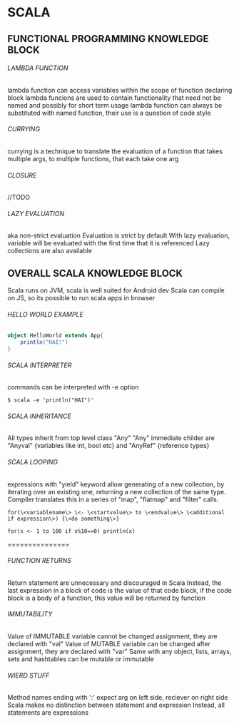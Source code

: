 # SCALA

## FUNCTIONAL PROGRAMMING KNOWLEDGE BLOCK 

###### LAMBDA FUNCTION
lambda function can access variables within the scope of function declaring block
lambda funcions are used to contain functionality that need not be named and possibly for short term usage
lambda function can always be substituted with named function, their use is a question of code style

###### CURRYING
currying is a technique to translate the evaluation of a function that takes multiple args, to multiple
functions, that each take one arg

###### CLOSURE
//TODO

###### LAZY EVALUATION
aka non-strict evaluation
Evaluation is strict by default
With lazy evaluation, variable will be evaluated with the first time that it is referenced
Lazy collections are also available

## OVERALL SCALA KNOWLEDGE BLOCK
Scala runs on JVM, scala is well suited for Android dev
Scala can compile on JS, so its possible to run scala apps in browser

###### HELLO WORLD EXAMPLE
```scala
object HelloWorld extends App{
    println("HAI!")
}
```
###### SCALA INTERPRETER
commands can be interpreted with -e option
```
$ scala -e 'println("HAI")'
```

###### SCALA INHERITANCE
All types inherit from top level class "Any"
"Any" immediate childer are "Anyval" {variables like int, bool etc} and "AnyRef" {reference types}

###### SCALA LOOPING
expressions with "yield" keyword allow generating of a new collection, by iterating over an existing one,
returning a new collection of the same type. Compiler translates this in a series of "map", "flatmap" and
"filter" calls. 
```
for(\<variablename\> \<- \<startvalue\> to \<endvalue\> \<additional if expression\>) {\<do something\>}
```
```
for(x <- 1 to 100 if x%10==0) println(x)
```
===============

###### FUNCTION RETURNS
Return statement are unnecessary and discouraged in Scala
Instead, the last expression in a block of code is the value of that code block, if the code block is
a body of a function, this value will be returned by function

###### IMMUTABILITY
Value of IMMUTABLE variable cannot be changed assignment, they are declared with "val"
Value of MUTABLE variable can be changed after assignment, they are declared with "var"
Same with any object, lists, arrays, sets and hashtables can be mutable or immutable

###### WIERD STUFF
Method names ending with ':' expect arg on left side, reciever on right side
Scala makes no distinction between statement and expression Instead, all statements are expressions

